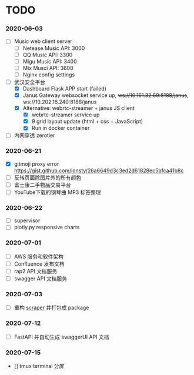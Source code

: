 # TODO

###  2020-06-03

- [ ] Music web client server
	- [ ] Netease Music API: 3000
	- [ ] QQ Music API: 3300
	- [ ] Migu Music API: 3400
	- [ ] Mix Musci API: 3600
	- [ ] Nginx config settings

- [ ] 武汉安全平台
	- [x] Dashboard Flask APP start (failed)
	- [x] Janus Gateway websocket service up, ~~ws://10.161.32.69:8188/janus~~, ws://10.202.16.240:8188/janus
	- [x] Alternative: webrtc-streamer + janus JS client
		- [x] webrtc-streamer service up
		- [x] 9 grid layout update (html + css + JavaScript)
		- [x] Run in docker container
- [ ] 内网穿透 zerotier
<!--stackedit_data:
eyJoaXN0b3J5IjpbMTExMTkxMjA5NCwtMTkzODM4NDAxMV19
-->

### 2020-06-21

- [x] gitmoji proxy error https://gist.github.com/lonsty/26a6649d3c3ed2d61828ec5bfca41b8c
- [ ] 反转页面除图片外的所有颜色
- [ ] 富士康二手物品交易平台
- [ ] YouTube下载的钢琴曲 MP3 标签整理

### 2020-06-22

- [ ] supervisor
- [ ] plotly.py responsive charts

### 2020-07-01

- [ ] AWS 服务和软件架构
- [ ] Confluence 发布文档
- [ ] rap2 API 文档服务
- [ ] swagger API 文档服务

### 2020-07-03

- [ ] 重构 [scraper](https://github.com/lonsty/scraper) 并打包成 package

### 2020-07-12

- [ ] FastAPI 并自动生成 swaggerUI API 文档


### 2020-07-15

- [] tmux terminal 分屏
